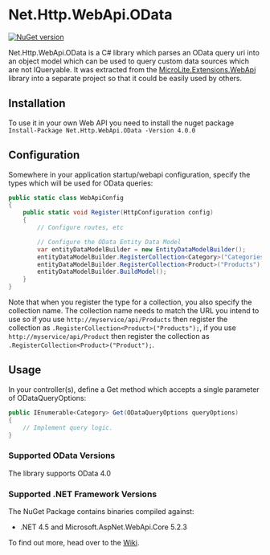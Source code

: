 Net.Http.WebApi.OData
=====================

[![NuGet version](https://badge.fury.io/nu/Net.Http.WebApi.OData.svg)](http://badge.fury.io/nu/Net.Http.WebApi.OData)

Net.Http.WebApi.OData is a C# library which parses an OData query uri into an object model which can be used to query custom data sources which are not IQueryable. It was extracted from the [MicroLite.Extensions.WebApi](https://github.com/TrevorPilley/MicroLite.Extensions.WebApi) library into a separate project so that it could be easily used by others.

## Installation

To use it in your own Web API you need to install the nuget package `Install-Package Net.Http.WebApi.OData -Version 4.0.0`

## Configuration

Somewhere in your application startup/webapi configuration, specify the types which will be used for OData queries:

```csharp
public static class WebApiConfig
{
    public static void Register(HttpConfiguration config)
    {
        // Configure routes, etc

        // Configure the OData Entity Data Model
        var entityDataModelBuilder = new EntityDataModelBuilder();
        entityDataModelBuilder.RegisterCollection<Category>("Categories");
        entityDataModelBuilder.RegisterCollection<Product>("Products");
        entityDataModelBuilder.BuildModel();
    }
}
```

Note that when you register the type for a collection, you also specify the collection name. The collection name needs to match the URL you intend to use so if you use `http://myservice/api/Products` then register the collection as `.RegisterCollection<Product>("Products");`, if you use `http://myservice/api/Product` then register the collection as `.RegisterCollection<Product>("Product");`.

## Usage

In your controller(s), define a Get method which accepts a single parameter of ODataQueryOptions:

```csharp
public IEnumerable<Category> Get(ODataQueryOptions queryOptions)
{
    // Implement query logic.
}
```

### Supported OData Versions

The library supports OData 4.0

### Supported .NET Framework Versions

The NuGet Package contains binaries compiled against:

* .NET 4.5 and Microsoft.AspNet.WebApi.Core 5.2.3

To find out more, head over to the [Wiki](https://github.com/TrevorPilley/Net.Http.WebApi.OData/wiki).
